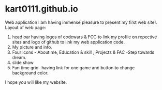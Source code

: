 # kart0111.github.io
Web application
I am having immense pleasure to present my first web site!.
Layout of web page:
1. head bar having logos of codewars & FCC to link my profile on repective sites and logo of github to link my web application code.
2. My picture and info.
3. Four icons - About me, Education & skill , Projects &  FAC -Step towards dream.
4. slide show
5. Fun time grid- having link for one game and button to change background color.

I hope you will like my website. 
